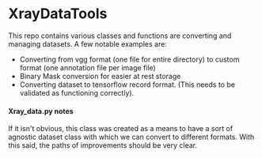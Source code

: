 # XrayDataTools
This repo contains various classes and functions are converting and managing datasets.  A few notable examples are:
* Converting from vgg format (one file for entire directory) to custom format (one annotation file per image file)
* Binary Mask conversion for easier at rest storage
* Converting dataset to tensorflow record format.  (This needs to be validated as functioning correctly).

#### Xray_data.py notes
If it isn't obvious, this class was created as a means to have a sort of agnostic dataset class with which we can convert to different formats.  With this said, the paths of improvements should be very clear.
